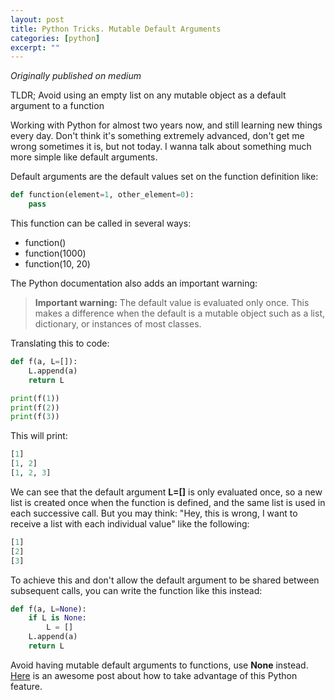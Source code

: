 ```yaml
---
layout: post
title: Python Tricks. Mutable Default Arguments
categories: [python]
excerpt: ""
---
```


_Originally published on medium_

TLDR; Avoid using an empty list on any mutable object as a default argument to
a function

Working with Python for almost two years now, and still learning new
things every day. Don't think it's something extremely advanced, don't
get me wrong sometimes it is, but not today. I wanna talk about
something much more simple like default arguments.

Default arguments are the default values set on the function definition
like:

```python
def function(element=1, other_element=0):
    pass
```

This function can be called in several ways:

-   function()
-   function(1000)
-   function(10, 20)

The Python documentation also adds an important warning:

> **Important warning:** The default value is evaluated only once. This
> makes a difference when the default is a mutable object such as a
> list, dictionary, or instances of most classes.

Translating this to code:

```python
def f(a, L=[]):
    L.append(a)
    return L

print(f(1))
print(f(2))
print(f(3))
```

This will print:

```python
[1]
[1, 2]
[1, 2, 3]
```

We can see that the default argument **L=\[\]** is only evaluated once,
so a new list is created once when the function is defined, and the same
list is used in each successive call. But you may think: "Hey, this is
wrong, I want to receive a list with each individual value" like the
following:

```python
[1]
[2]
[3]
```

To achieve this and don't allow the default argument to be shared
between subsequent calls, you can write the function like this instead:

```python
def f(a, L=None):
    if L is None:
        L = []
    L.append(a)
    return L
```

Avoid having mutable default arguments to functions, use **None**
instead.
[Here](https://nikos7am.com/posts/mutable-default-arguments/) is an awesome post about how to take advantage of
this Python feature.
